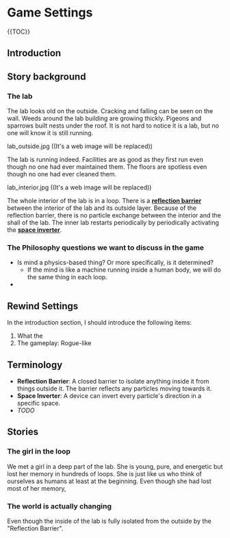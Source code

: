 # Game Settings

{{TOC}}

## Introduction


## Story background

### The lab

The lab looks old on the outside. Cracking and falling can be seen on the wall. Weeds around the lab building are growing thickly. Pigeons and sparrows built nests under the roof. It is not hard to notice it is a lab, but no one will know it is still running.

lab_outside.jpg ((It's a web image will be replaced))

The lab is running indeed. Facilities are as good as they first run even though no one had ever maintained them. The floors are spotless even though no one had ever cleaned them.

lab_interior.jpg ((It's a web image will be replaced))

The whole interior of the lab is in a loop. There is a [**reflection barrier**](#reflection_barrier) between the interior of the lab and its outside layer. Because of the reflection barrier, there is no particle exchange between the interior and the shall of the lab. The inner lab restarts periodically by periodically activating the [**space inverter**](#space_inverter).

### The Philosophy questions we want to discuss in the game
- Is mind a physics-based thing? Or more specifically, is it determined? 
	- If the mind is like a machine running inside a human body, we will do the same thing in each loop.
- 

## Rewind Settings

In the introduction section, I should introduce the following items:
1. What the 
2. The gameplay: Rogue-like 


## Terminology 

- <a name="reflection_barrier"></a>**Reflection Barrier**: A closed barrier to isolate anything inside it from things outside it.  The barrier reflects any particles moving towards it.
- <a name="space_inverter"></a>**Space Inverter**: A device can invert every particle's direction in a specific space.
- *TODO*

## Stories





### The girl in the loop

We met a girl in a deep part of the lab. She is young, pure, and energetic but lost her memory in hundreds of loops. She is just like us who think of ourselves as humans at least at the beginning.
Even though she had lost most of her memory, 

### The world is actually changing

Even though the inside of the lab is fully isolated from the outside by the "Reflection Barrier".







